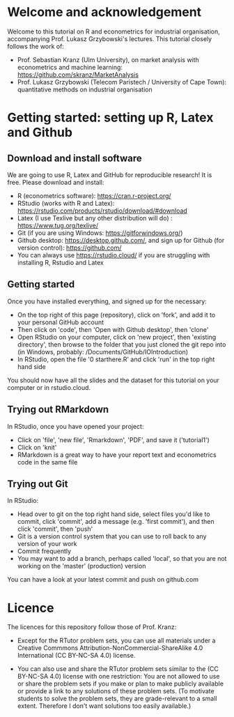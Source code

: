 # Welcome and acknowledgement

Welcome to this tutorial on R and econometrics for industrial organisation, accompanying Prof. Lukasz Grzybowski's lectures. This tutorial closely follows the work of:
- Prof. Sebastian Kranz (Ulm University), on market analysis with econometrics and machine learning: https://github.com/skranz/MarketAnalysis
- Prof. Lukasz Grzybowski (Telecom Paristech / University of Cape Town): quantitative methods on industrial organisation


# Getting started: setting up R, Latex and Github

## Download and install software

We are going to use R, Latex and GitHub for reproducible research! It is free. Please download and install:

- R (econometrics software): https://cran.r-project.org/
- RStudio (works with R and Latex): https://rstudio.com/products/rstudio/download/#download
- Latex (I use Texlive but any other distribution will do) : https://www.tug.org/texlive/
- Git (if you are using Windows: https://gitforwindows.org/)
- Github desktop: https://desktop.github.com/, and sign up for Github (for version control): https://github.com/ 
- You can always use https://rstudio.cloud/ if you are struggling with installing R, Rstudio and Latex

## Getting started

Once you have installed everything, and signed up for the necessary:

- On the top right of this page (repository), click on 'fork', and add it to your personal GitHub account
- Then click on 'code', then 'Open with Github desktop', then 'clone' 
- Open RStudio on your computer, click on 'new project', then 'existing directory', then browse to the folder that you just cloned the git repo into (in Windows, probably: /Documents/GitHub/IOIntroduction)
- In RStudio, open the file '0 starthere.R' and click 'run' in the top right hand side

You should now have all the slides and the dataset for this tutorial on your computer or in rstudio.cloud.

## Trying out RMarkdown

In RStudio, once you have opened your project:

- Click on 'file', 'new file', 'Rmarkdown', 'PDF', and save it ('tutorial1')
- Click on 'knit'
- RMarkdown is a great way to have your report text and econometrics code in the same file

## Trying out Git

In RStudio:

- Head over to git on the top right hand side, select files you'd like to commit, click 'commit', add a message (e.g. 'first commit'), and then click 'commit', then 'push'
- Git is a version control system that you can use to roll back to any version of your work
- Commit frequently
- You may want to add a branch, perhaps called 'local', so that you are not working on the 'master' (production) version

You can have a look at your latest commit and push on github.com

# Licence

The licences for this repository follow those of Prof. Kranz:

 - Except for the RTutor problem sets, you can use all materials under a Creative Commmons Attribution-NonCommercial-ShareAlike 4.0 International (CC BY-NC-SA 4.0) license.

 - You can also use and share the RTutor problem sets similar to the (CC BY-NC-SA 4.0) license with one restriction: You are not allowed to use or share the problem sets if you make or plan to make publicly available or provide a link to any solutions of these problem sets. (To motivate students to solve the problem sets, they are grade-relevant to a small extent. Therefore I don't want solutions too easily available.)


